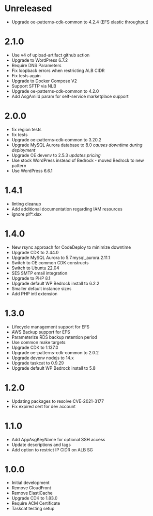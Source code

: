 # Unreleased

* Upgrade oe-patterns-cdk-common to 4.2.4 (EFS elastic throughput)

# 2.1.0

* Use v4 of upload-artifact github action
* Upgrade to WordPress 6.7.2
* Require DNS Parameters
* Fix loopback errors when restricting ALB CIDR
* Fix tests again
* Upgrade to Docker Compose V2
* Support SFTP via NLB
* Upgrade oe-patterns-cdk-common to 4.2.0
* Add AsgAmiId param for self-service marketplace support

# 2.0.0

* fix region tests
* fix tests
* Upgrade oe-patterns-cdk-common to 3.20.2
* Upgrade MySQL Aurora database to 8.0 *causes downtime during deployment*
* Upgrade OE devenv to 2.5.3 *updates pricing*
* Use stock WordPress instead of Bedrock - moved Bedrock to new pattern
* Use WordPress 6.6.1

# 1.4.1

* linting cleanup
* Add additional documentation regarding IAM resources
* ignore plf*.xlsx

# 1.4.0

* New rsync approach for CodeDeploy to minimize downtime
* Upgrade CDK to 2.44.0
* Upgrade MySQL Aurora to 5.7.mysql_aurora.2.11.1
* Switch to OE common CDK constructs
* Switch to Ubuntu 22.04
* SES SMTP email integration
* Upgrade to PHP 8.1
* Upgrade default WP Bedrock install to 6.2.2
* Smaller default instance sizes
* Add PHP intl extension

# 1.3.0

* Lifecycle management support for EFS
* AWS Backup support for EFS
* Parameterize RDS backup retention period
* Use common make targets
* Upgrade CDK to 1.137.0
* Upgrade oe-patterns-cdk-common to 2.0.2
* Upgrade devenv nodejs to 14.x
* Upgrade taskcat to 0.9.29
* Upgrade default WP Bedrock install to 5.8

# 1.2.0

* Updating packages to resolve CVE-2021-3177
* Fix expired cert for dev account

# 1.1.0

* Add AppAsgKeyName for optional SSH access
* Update descriptions and tags
* Add option to restrict IP CIDR on ALB SG

# 1.0.0

* Initial development
* Remove CloudFront
* Remove ElastiCache
* Upgrade CDK to 1.83.0
* Require ACM Certificate
* Taskcat testing setup
